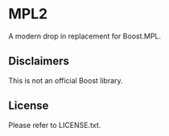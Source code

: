 # MPL2
A modern drop in replacement for Boost.MPL.

## Disclaimers
This is not an official Boost library.

## License
Please refer to LICENSE.txt.